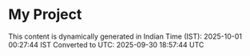 # My Project

This content is dynamically generated in Indian Time (IST): 2025-10-01 00:27:44 IST
Converted to UTC: 2025-09-30 18:57:44 UTC
